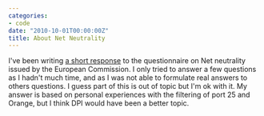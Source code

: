 ```yaml
---
categories:
- code
date: "2010-10-01T00:00:00Z"
title: About Net Neutrality
---
```


I've been writing [a short response](/net_neutrality.pdf) to
the questionnaire on Net neutrality issued by the European
Commission. I only tried to answer a few questions as I hadn't much
time, and as I was not able to formulate real answers to others
questions. I guess part of this is out of topic but I'm ok with it. My
answer is based on personal experiences with the filtering of port 25
and Orange, but I think DPI would have been a better topic.
